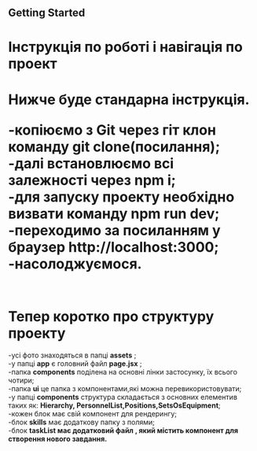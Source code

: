 ## Getting Started

<h1>Інструкція по роботі і навігація по проект<h1/>

Нижче буде стандарна інструкція.<br/>

-копіюємо з Git через гіт клон команду <b>git clone(посилання)</b>;<br/>
-далі встановлюємо всі залежності через <b>npm i</b>;<br/>
-для запуску проекту необхідно визвати команду <b>npm run dev</b>;<br/>
-переходимо за посиланням у браузер http://localhost:3000;<br/>
-насолоджуємося.<br/>
<br/>

<h1>Тепер коротко про структуру проекту</h1>
-усі фото знаходяться в папці <b>assets</b> ;<br/>
-у папці <b>app</b> є головний файл <b>page.jsx</b> ;<br/>
-папка <b>components</b> поділена на основні лінки застосунку, їх вcього чотири;<br/>
-папка <b>ui</b> це папка з компонентами,які можна перевикористовувати;<br/>
-у папці <b>components</b> структура складається з основних елементив таких як: <b>Hierarchy, PersonnelList,Positions,SetsOsEquipment</b>;<br/>
-кожен блок має свій компонент для рендерингу;<br/>
-блок <b>skills</b> має додаткову папку з полями;<br/>
-блок <b>taskList<b/> має додатковий файл , який містить компонент для створення нового завдання.<br/>
